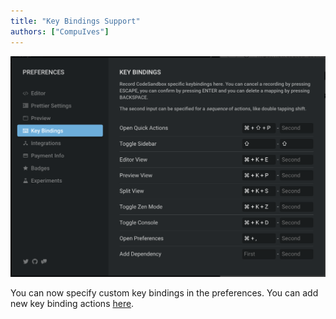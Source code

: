 ```yaml
---
title: "Key Bindings Support"
authors: ["CompuIves"]
---
```


![Key Bindings](images/key-bindings.png)

You can now specify custom key bindings in the preferences. You can add new key
binding actions
[here](https://github.com/CompuIves/codesandbox-client/blob/master/packages/app/src/app/store/preferences/keybindings.js).
